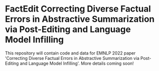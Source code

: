 # FactEdit Correcting Diverse Factual Errors in Abstractive Summarization via Post-Editing and Language Model Infilling

This repository will contain code and data for EMNLP 2022 paper 'Correcting Diverse Factual Errors in Abstractive Summarization via Post-Editing and Language Model Infilling'. More details coming soon!

